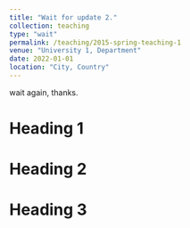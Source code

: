 ```yaml
---
title: "Wait for update 2."
collection: teaching
type: "wait"
permalink: /teaching/2015-spring-teaching-1
venue: "University 1, Department"
date: 2022-01-01
location: "City, Country"
---
```


wait again, thanks.

Heading 1
======

Heading 2
======

Heading 3
======
